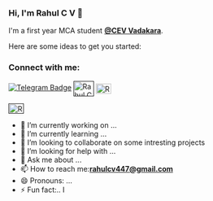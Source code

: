 ### Hi, I'm Rahul C V 👋

<p>I'm  a first year MCA student <strong><a href="https://cev.ac.in/">@CEV Vadakara</a></strong>.</p>
Here are some ideas to get you started:
<h3 align="left">Connect with me:</h3>
<p><a href=""><img src="" alt="Telegram Badge"></a>
 <a href="" target="blank"><img align="center" src="https://raw.githubusercontent.com/rahuldkjain/github-profile-readme-generator/master/src/images/icons/Social/hackerrank.svg" alt="Rahul C V" height="30" width="40" /></a>
  <a href="nstagram https://instagram.com/rcv6282" target="blank"><img align="center" src="https://raw.githubusercontent.com/rahuldkjain/github-profile-readme-generator/master/src/images/icons/Social/instagram.svg" alt="Rahul C V" height="20" width="30" /></a>
 
  <a href="" target="blank"><img align="center" src="https://raw.githubusercontent.com/rahuldkjain/github-profile-readme-generator/master/src/images/icons/Social/twitter.svg" alt="Rahul C V" height="20" width="30" /></a>

 </p>

- 🔭 I’m currently working on ...
- 🌱 I’m currently learning ...
- 👯 I’m looking to collaborate  on some intresting projects
- 🤔 I’m looking for help with ...
- 💬 Ask me about ...
- 📫 How to reach me:**rahulcv447@gmail.com**
- 😄 Pronouns: ...
- ⚡ Fun fact:..
 I
